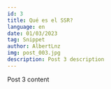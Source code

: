 ```yaml
---
id: 3
title: Qué es el SSR?
language: en
date: 01/03/2023
tag: Snippet
author: AlbertLnz
img: post_003.jpg
description: Post 3 description
---
```


Post 3 content
